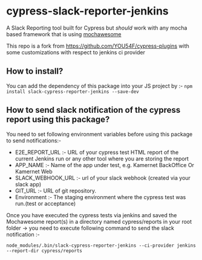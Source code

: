 # cypress-slack-reporter-jenkins

A Slack Reporting tool built for Cypress but _should_ work with any mocha based framework that is using [mochawesome](https://github.com/adamgruber/mochawesome/)

This repo is a fork from https://github.com/YOU54F/cypress-plugins with some customizations with respect to jenkins ci provider

## How to install?

You can add the dependency of this package into your JS project by :-
`npm install slack-cypress-reporter-jenkins --save-dev`

## How to send slack notification of the cypress report using this package?

You need to set following environment variables before using this package to send notifications:-
* E2E_REPORT_URL :- URL of your cypress test HTML report of the current Jenkins run or any other tool where you are storing the report
* APP_NAME :- Name of the app under test, e.g. Kamernet BackOffice Or Kamernet Web
* SLACK_WEBHOOK_URL :- url of your slack webhook (created via your slack app)
* GIT_URL :- URL of git repository.
* Environment :- The staging environment where the cypress test was run.(test or acceptance)

Once you have executed the cypress tests via jenkins and saved the Mochawesome report(s) in a directory named cypress/reports in your root folder -> you need to execute following command to send the slack notification :-

`node_modules/.bin/slack-cypress-reporter-jenkins --ci-provider jenkins --report-dir cypress/reports`


